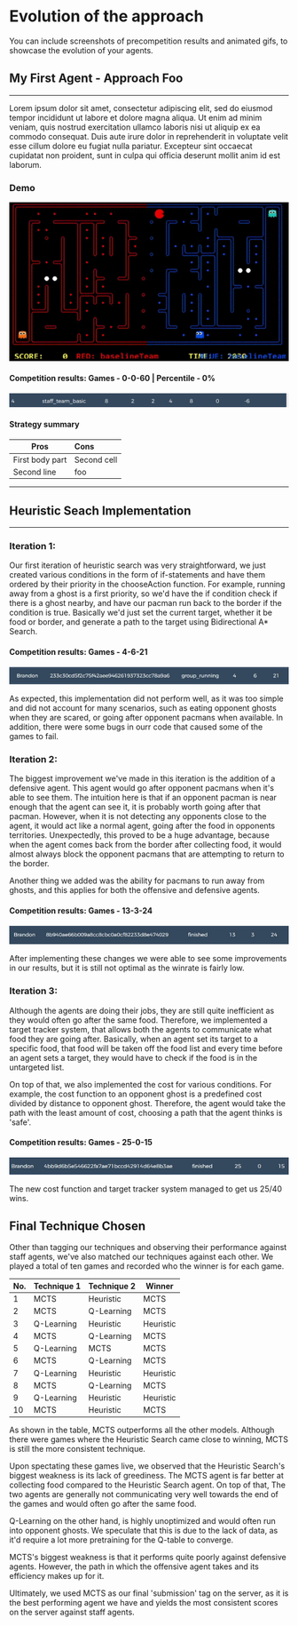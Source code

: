 # Evolution of the approach

You can include screenshots of precompetition results and animated gifs, to showcase the evolution of your agents.

## My First Agent - Approach Foo
----

Lorem ipsum dolor sit amet, consectetur adipiscing elit, sed do eiusmod tempor incididunt ut labore et dolore magna aliqua. Ut enim ad minim veniam, quis nostrud exercitation ullamco laboris nisi ut aliquip ex ea commodo consequat. Duis aute irure dolor in reprehenderit in voluptate velit esse cillum dolore eu fugiat nulla pariatur. Excepteur sint occaecat cupidatat non proident, sunt in culpa qui officia deserunt mollit anim id est laborum.

### Demo

![Demo 1](images/demo1.gif)

#### Competition results: Games - 0-0-60 | Percentile - 0%

![Demo 1](images/standing1.png)

#### Strategy summary

| Pros | Cons |
|-----------------|:-------------|
| First body part | Second cell  |
| Second line     | foo          |
----
## Heuristic Seach Implementation
----
### Iteration 1:

Our first iteration of heuristic search was very straightforward, we just created various conditions in the form of if-statements
and have them ordered by their priority in the chooseAction function. For example, running away from a ghost is a first priority,
so we'd have the if condition check if there is a ghost nearby, and have our pacman run back to the border if the condition is true.
Basically we'd just set the current target, whether it be food or border, and generate a path to the target using
Bidirectional A* Search.

#### Competition results: Games - 4-6-21 

![Iteration 1 results](images/iteration1_results.JPG)

As expected, this implementation did not perform well, as it was too simple and did not account for many scenarios, such as eating
opponent ghosts when they are scared, or going after opponent pacmans when available.
In addition, there were some bugs in ourr code that caused some of the games to fail.


### Iteration 2:

The biggest improvement we've made in this iteration is the addition of a defensive agent. This agent would go after opponent pacmans when
it's able to see them. The intuition here is that if an opponent pacman is near enough that the agent can see it, it is probably
worth going after that pacman. However, when it is not detecting any opponents close to the agent, it would act like a normal agent, 
going after the food in opponents territories. Unexpectedly, this proved to be a huge advantage, because when the agent comes back from
the border after collecting food, it would almost always block the opponent pacmans that are attempting to return to the border.

Another thing we added was the ability for pacmans to run away from ghosts, and this applies for both the offensive and defensive agents.

#### Competition results: Games - 13-3-24

![Iteration 2 results](images/iteration2_results.JPG)

After implementing these changes we were able to see some improvements in our results, but it is still not optimal 
as the winrate is fairly low.

### Iteration 3:

Although the agents are doing their jobs, they are still quite inefficient as they would often go after the same food. Therefore,
we implemented a target tracker system, that allows both the agents to communicate what food they are going after. Basically, when an
agent set its target to a specific food, that food will be taken off the food list and every time before an agent sets a target,
they would have to check if the food is in the untargeted list.

On top of that, we also implemented the cost for various conditions. For example, the cost function to an opponent ghost is
a predefined cost divided by distance to opponent ghost. Therefore, the agent would take the path with the least amount of cost, choosing
a path that the agent thinks is 'safe'.

#### Competition results: Games - 25-0-15

![Iteration 2 results](images/iteration3_results.JPG)

The new cost function and target tracker system managed to get us 25/40 wins.

## Final Technique Chosen

Other than tagging our techniques and observing their performance against staff agents, we've also matched our 
techniques against each other. We played a total of ten games and recorded who the winner is for each game.

| No. | Technique 1 | Technique 2 | Winner    |
|-----|-------------|:------------|-----------|
| 1   | MCTS        | Heuristic   | MCTS      |
| 2   | MCTS        | Q-Learning  | MCTS      |
| 3   | Q-Learning  | Heuristic   | Heuristic |
| 4   | MCTS        | Q-Learning  | MCTS      |
| 5   | Q-Learning  | MCTS        | MCTS      |
| 6   | MCTS        | Q-Learning  | MCTS      |
| 7   | Q-Learning  | Heuristic   | Heuristic |
| 8   | MCTS        | Q-Learning  | MCTS      |
| 9   | Q-Learning  | Heuristic   | Heuristic |
| 10  | MCTS        | Heuristic   | MCTS      |

As shown in the table, MCTS outperforms all the other models. Although there were games where the Heuristic Search
came close to winning, MCTS is still the more consistent technique.

Upon spectating these games live, we observed that the Heuristic Search's biggest weakness is its lack of greediness. 
The MCTS agent is far better at collecting food compared to the Heuristic Search agent. 
On top of that, The two agents
are generally not communicating very well towards the end of the games and would
often go after the same food.

Q-Learning on the other hand, is highly unoptimized and would often run into opponent ghosts. We speculate that this is 
due to the lack of data, as it'd require a lot more pretraining for the Q-table to converge.

MCTS's biggest weakness is that it performs quite poorly against defensive agents. However, the path in which the offensive
agent takes and its efficiency makes up for it.

Ultimately, we used MCTS as our final 'submission' tag on the server, as it is the best performing agent we have and yields the most
consistent scores on the server against staff agents.